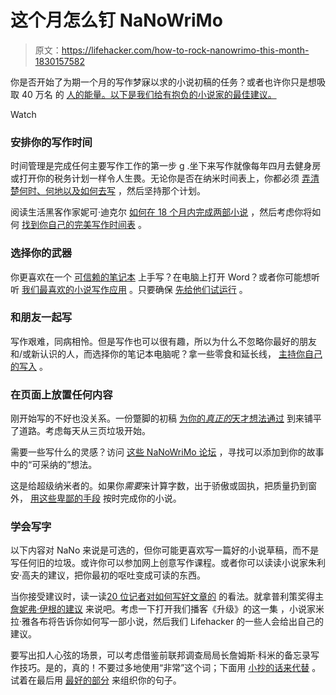 # 这个月怎么钉 NaNoWriMo

> 原文：<https://lifehacker.com/how-to-rock-nanowrimo-this-month-1830157582>

你是否开始了为期一个月的写作梦寐以求的小说初稿的任务？或者也许你只是想吸取 40 万名 的 [人的能量。以下是我们给有抱负的小说家的最佳建议。](https://nanowrimo.org/) 

Watch

### 安排你的写作时间

时间管理是完成任何主要写作工作的第一步 g .坐下来写作就像每年四月去健身房或打开你的税务计划一样令人生畏。无论你是否在纳米时间表上，你都必须 [弄清楚何时、何地以及如何去写](https://lifehacker.com/how-to-stick-to-a-writing-schedule-1653234644) ，然后坚持那个计划。

阅读生活黑客作家妮可·迪克尔 [如何在 18 个月内完成两部小说](https://lifehacker.com/how-i-wrote-two-full-length-novels-in-18-months-1794785678#_ga=2.115619141.2119911591.1540474308-1723114163.1524514905) ，然后考虑你将如何 [找到你自己的完美写作时间表](https://lifehacker.com/how-to-find-the-perfect-time-to-write-1829914146) 。

### 选择你的武器

你更喜欢在一个 [可信赖的笔记本](https://lifehacker.com/pocket-paper-notebook-showdown-moleskine-vs-field-not-1768558693) 上手写？在电脑上打开 Word？或者你可能想听听 [我们最喜欢的小说写作应用](https://lifehacker.com/whats-the-best-writing-tool-for-nanowrimo-1820076327) 。只要确保 [先给他们试运行](https://lifehacker.com/always-do-a-test-run-of-that-fancy-new-writing-app-1826676651) 。

### 和朋友一起写

写作艰难，同病相怜。但是写作也可以很有趣，所以为什么不忽略你最好的朋友和/或新认识的人，而选择你的笔记本电脑呢？拿一些零食和延长线， [主持你自己的写入](https://lifehacker.com/how-to-host-a-write-in-for-nanowrimo-1820474380) 。

### 在页面上放置任何内容

刚开始写的不好也没关系。一份蹩脚的初稿 [为你的*真正的*天才想法通过](https://lifehacker.com/trick-yourself-into-writing-well-by-telling-yourself-to-1820146364) 到来铺平了道路。考虑每天从三页垃圾开始。

需要一些写什么的灵感？访问 [这些 NaNoWriMo 论坛](https://lifehacker.com/where-to-get-free-inspiration-for-your-novel-1820269220) ，寻找可以添加到你的故事中的“可采纳的”想法。

这是给超级纳米者的。如果你*需要*来计算字数，出于骄傲或固执，把质量扔到窗外， [用这些卑鄙的手段](https://lifehacker.com/dirty-tricks-to-finish-nanowrimo-today-even-if-you-re-1820879507) 按时完成你的小说。

### **学会写字**

以下内容对 NaNo 来说是可选的，但你可能更喜欢写一篇好的小说草稿，而不是写任何旧的垃圾。或许你可以参加网上创意写作课程。或者你可以读读小说家朱利安·高夫的建议，把你最初的呕吐变成可读的东西。

当你接受建议时，读一读[20 位记者对如何写好文章的](https://lifehacker.com/get-a-crash-course-in-writing-from-20-journalists-1796064001) 的看法。就拿普利策奖得主 [詹妮弗·伊根的建议](https://lifehacker.com/three-writing-tips-from-pulitzer-prize-winning-author-j-1786507353) 来说吧。考虑一下打开我们播客《升级》的这一集 ，小说家米拉·雅各布将告诉你如何写一部小说，然后我们 Lifehacker 的一些人会给出自己的建议。

要写出扣人心弦的场景，可以考虑借鉴前联邦调查局局长詹姆斯·科米的备忘录写作技巧。是的，真的！不要过多地使用“非常”这个词；下面用 [小抄的话来代替](https://lifehacker.com/words-you-can-use-instead-of-very-to-punch-up-your-wr-1819968755) 。试着在最后用 [最好的部分](https://lifehacker.com/write-stronger-sentences-with-the-2-3-1-trick-1821298844) 来组织你的句子。
